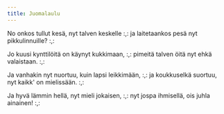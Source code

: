 ```yaml
---
title: Juomalaulu
---
```

No onkos tullut kesä,
nyt talven keskelle
:,: ja laitetaankos pesä
nyt pikkulinnuille? :,:

Jo kuusi kynttilöitä
on käynyt kukkimaan,
:,: pimeitä talven öitä
nyt ehkä valaistaan. :,:

Ja vanhakin nyt nuortuu,
kuin lapsi leikkimään,
:,: ja koukkuselkä suortuu,
nyt kaikk' on mielissään. :,:

Ja hyvä lämmin hellä,
nyt mieli jokaisen,
:,: nyt jospa ihmisellä,
ois juhla ainainen! :,:
